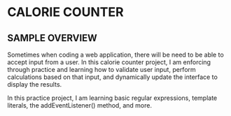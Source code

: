 # CALORIE COUNTER

## SAMPLE OVERVIEW
Sometimes when coding a web application, there will be need to be able to accept input from a user. In this calorie counter project, I am enforcing through practice and learning how to validate user input, perform calculations based on that input, and dynamically update the interface to display the results.

In this practice project, I am learning basic regular expressions, template literals, the addEventListener() method, and more.